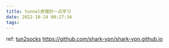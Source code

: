 ```yaml
---
title: tunnel原理的一点学习
date: 2022-10-24 00:27:34
tags:
---
```




ref:
[tun2socks](https://github.com/ambrop72/badvpn/tree/master/tun2socks)
https://github.com/shark-vpn/shark-vpn.github.io
